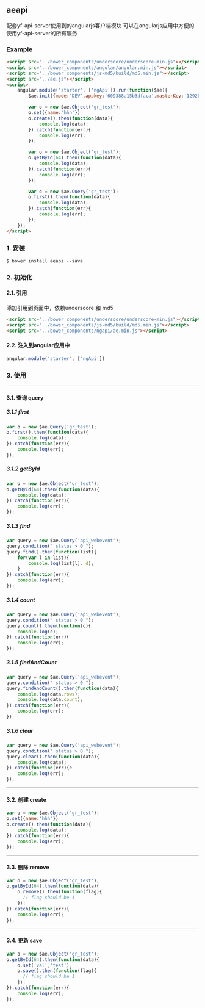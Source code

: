 ## aeapi
配套yf-api-server使用到的angularjs客户端模块
可以在angularjs应用中方便的使用yf-api-server的所有服务

### Example
```html
<script src="../bower_components/underscore/underscore-min.js"></script>
<script src="../bower_components/angular/angular.min.js"></script>
<script src="../bower_components/js-md5/build/md5.min.js"></script>
<script src="../ae.js"></script>
<script>
    angular.module('starter', ['ngApi']).run(function($ae){
        $ae.init({mode:'DEV',appkey:'609388a15b3dfaca',masterKey:'1292b2d414d45c8f97d44354de24c40c'});

        var o = new $ae.Object('gr_test');
        o.set({name:'hhh'})
        o.create().then(function(data){
            console.log(data);
        }).catch(function(err){
            console.log(err);
        });

        var o = new $ae.Object('gr_test');
        o.getById(64).then(function(data){
            console.log(data);
        }).catch(function(err){
            console.log(err);
        });

        var o = new $ae.Query('gr_test');
        o.first().then(function(data){
            console.log(data);
        }).catch(function(err){
            console.log(err);
        });
    });
</script>
```

### 1. 安装

`
$ bower install aeapi --save
`
### 2. 初始化

#### 2.1. 引用

添加引用到页面中，依赖underscore 和 md5

```html
<script src="../bower_components/underscore/underscore-min.js"></script>
<script src="../bower_components/js-md5/build/md5.min.js"></script>
<script src="../bower_components/ngapi/ae.min.js"></script>
```
#### 2.2. 注入到angular应用中

```javascript
angular.module('starter', ['ngApi'])
```

### 3. 使用

---
#### 3.1. 查询 query

##### 3.1.1 first
```javascript
var o = new $ae.Query('gr_test');
o.first().then(function(data){
    console.log(data);
}).catch(function(err){
    console.log(err);
});
```

##### 3.1.2 getById
```javascript
var o = new $ae.Object('gr_test');
o.getById(64).then(function(data){
    console.log(data);
}).catch(function(err){
    console.log(err);
});
```

##### 3.1.3 find
```javascript
var query = new $ae.Query('api_webevent');
query.condition(" status > 0 ");
query.find().then(function(list){
    for(var l in list){
        console.log(list[l]._d);
    }
}).catch(function(err){
    console.log(err);
});
```

##### 3.1.4 count
```javascript
var query = new $ae.Query('api_webevent');
query.condition(" status > 0 ");
query.count().then(function(c){
    console.log(c);
}).catch(function(err){
    console.log(err);
});
```

##### 3.1.5 findAndCount
```javascript
var query = new $ae.Query('api_webevent');
query.condition(" status > 0 ");
query.findAndCount().then(function(data){
    console.log(data.rows);
    console.log(data.count);
}).catch(function(err){
    console.log(err);
});
```

##### 3.1.6 clear
```javascript
var query = new $ae.Query('api_webevent');
query.condition(" status > 0 ");
query.clear().then(function(data){
    console.log(data);
}).catch(function(err){e
    console.log(err);
});
```

---
#### 3.2. 创建 create
```javascript
var o = new $ae.Object('gr_test');
o.set({name:'hhh'})
o.create().then(function(data){
    console.log(data);
}).catch(function(err){
    console.log(err);
});
```

---
#### 3.3. 删除 remove
```javascript
var o = new $ae.Object('gr_test');
o.getById(64).then(function(data){
    o.remove().then(function(flag){
      // flag should be 1
    });
}).catch(function(err){
    console.log(err);
});
```

---
#### 3.4. 更新 save
```javascript
var o = new $ae.Object('gr_test');
o.getById(64).then(function(data){
    o.set('val','test');
    o.save().then(function(flag){
      // flag should be 1
    });
}).catch(function(err){
    console.log(err);
});
```
